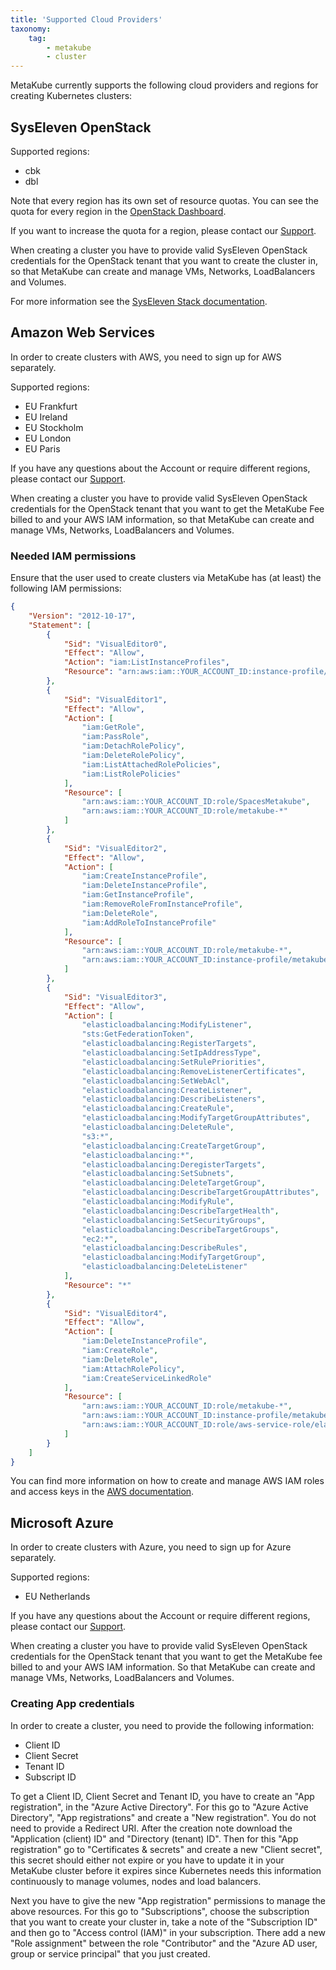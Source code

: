 ```yaml
---
title: 'Supported Cloud Providers'
taxonomy:
    tag:
        - metakube
        - cluster
---
```


MetaKube currently supports the following cloud providers and regions for creating Kubernetes clusters:

## SysEleven OpenStack

Supported regions:

* cbk
* dbl

Note that every region has its own set of resource quotas. You can see the quota for every region in the [OpenStack Dashboard](https://dashboard.cloud.syseleven.net).

If you want to increase the quota for a region, please contact our [Support](../../05.support/default.en.md).

When creating a cluster you have to provide valid SysEleven OpenStack credentials for the OpenStack tenant that you want to create the cluster in, so that MetaKube can create and manage VMs, Networks, LoadBalancers and Volumes.

For more information see the [SysEleven Stack documentation](https://docs.syseleven.de/syseleven-stack/).

## Amazon Web Services

In order to create clusters with AWS, you need to sign up for AWS separately.

Supported regions:

* EU Frankfurt
* EU Ireland
* EU Stockholm
* EU London
* EU Paris

If you have any questions about the Account or require different regions, please contact our [Support](../../05.support/default.en.md).

When creating a cluster you have to provide valid SysEleven OpenStack credentials for the OpenStack tenant that you want to get the MetaKube Fee billed to and your AWS IAM information, so that MetaKube can create and manage VMs, Networks, LoadBalancers and Volumes.

### Needed IAM permissions

Ensure that the user used to create clusters via MetaKube has (at least) the following IAM permissions:

```json
{
    "Version": "2012-10-17",
    "Statement": [
        {
            "Sid": "VisualEditor0",
            "Effect": "Allow",
            "Action": "iam:ListInstanceProfiles",
            "Resource": "arn:aws:iam::YOUR_ACCOUNT_ID:instance-profile/*"
        },
        {
            "Sid": "VisualEditor1",
            "Effect": "Allow",
            "Action": [
                "iam:GetRole",
                "iam:PassRole",
                "iam:DetachRolePolicy",
                "iam:DeleteRolePolicy",
                "iam:ListAttachedRolePolicies",
                "iam:ListRolePolicies"
            ],
            "Resource": [
                "arn:aws:iam::YOUR_ACCOUNT_ID:role/SpacesMetakube",
                "arn:aws:iam::YOUR_ACCOUNT_ID:role/metakube-*"
            ]
        },
        {
            "Sid": "VisualEditor2",
            "Effect": "Allow",
            "Action": [
                "iam:CreateInstanceProfile",
                "iam:DeleteInstanceProfile",
                "iam:GetInstanceProfile",
                "iam:RemoveRoleFromInstanceProfile",
                "iam:DeleteRole",
                "iam:AddRoleToInstanceProfile"
            ],
            "Resource": [
                "arn:aws:iam::YOUR_ACCOUNT_ID:role/metakube-*",
                "arn:aws:iam::YOUR_ACCOUNT_ID:instance-profile/metakube-*"
            ]
        },
        {
            "Sid": "VisualEditor3",
            "Effect": "Allow",
            "Action": [
                "elasticloadbalancing:ModifyListener",
                "sts:GetFederationToken",
                "elasticloadbalancing:RegisterTargets",
                "elasticloadbalancing:SetIpAddressType",
                "elasticloadbalancing:SetRulePriorities",
                "elasticloadbalancing:RemoveListenerCertificates",
                "elasticloadbalancing:SetWebAcl",
                "elasticloadbalancing:CreateListener",
                "elasticloadbalancing:DescribeListeners",
                "elasticloadbalancing:CreateRule",
                "elasticloadbalancing:ModifyTargetGroupAttributes",
                "elasticloadbalancing:DeleteRule",
                "s3:*",
                "elasticloadbalancing:CreateTargetGroup",
                "elasticloadbalancing:*",
                "elasticloadbalancing:DeregisterTargets",
                "elasticloadbalancing:SetSubnets",
                "elasticloadbalancing:DeleteTargetGroup",
                "elasticloadbalancing:DescribeTargetGroupAttributes",
                "elasticloadbalancing:ModifyRule",
                "elasticloadbalancing:DescribeTargetHealth",
                "elasticloadbalancing:SetSecurityGroups",
                "elasticloadbalancing:DescribeTargetGroups",
                "ec2:*",
                "elasticloadbalancing:DescribeRules",
                "elasticloadbalancing:ModifyTargetGroup",
                "elasticloadbalancing:DeleteListener"
            ],
            "Resource": "*"
        },
        {
            "Sid": "VisualEditor4",
            "Effect": "Allow",
            "Action": [
                "iam:DeleteInstanceProfile",
                "iam:CreateRole",
                "iam:DeleteRole",
                "iam:AttachRolePolicy",
                "iam:CreateServiceLinkedRole"
            ],
            "Resource": [
                "arn:aws:iam::YOUR_ACCOUNT_ID:role/metakube-*",
                "arn:aws:iam::YOUR_ACCOUNT_ID:instance-profile/metakube-*",
                "arn:aws:iam::YOUR_ACCOUNT_ID:role/aws-service-role/elasticloadbalancing.amazonaws.com/*"
            ]
        }
    ]
}
```

You can find more information on how to create and manage AWS IAM roles and access keys in the [AWS documentation](https://docs.aws.amazon.com/general/latest/gr/managing-aws-access-keys.html).

## Microsoft Azure

In order to create clusters with Azure, you need to sign up for Azure separately.

Supported regions:

* EU Netherlands

If you have any questions about the Account or require different regions, please contact our [Support](../../05.support/default.en.md).

When creating a cluster you have to provide valid SysEleven OpenStack credentials for the OpenStack tenant that you want to get the MetaKube fee billed to and your AWS IAM information. So that MetaKube can create and manage VMs, Networks, LoadBalancers and Volumes.

### Creating App credentials

In order to create a cluster, you need to provide the following information:

* Client ID
* Client Secret
* Tenant ID
* Subscript ID

To get a Client ID, Client Secret and Tenant ID, you have to create an "App registration", in the "Azure Active Directory". For this go to "Azure Active Directory", "App registrations" and create a "New registration". You do not need to provide a Redirect URI. After the creation note download the "Application (client) ID" and "Directory (tenant) ID".
Then for this "App registration" go to "Certificates & secrets" and create a new "Client secret", this secret should either not expire or you have to update it in your MetaKube cluster before it expires since Kubernetes needs this information continuously to manage volumes, nodes and load balancers.

Next you have to give the new "App registration" permissions to manage the above resources. For this go to "Subscriptions", choose the subscription that you want to create your cluster in, take a note of the "Subscription ID" and then go to "Access control (IAM)" in your subscription.
There add a new "Role assignment" between the role "Contributor" and the "Azure AD user, group or service principal" that you just created.

